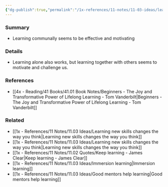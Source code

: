 ```yaml
---
{"dg-publish":true,"permalink":"/1x-references/11-notes/11-03-ideas/learning-with-others-is-more-effective/","title":"Learning with others is more effective","dgShowBacklinks":false}
---
```



### Summary
- Learning communally seems to be effective and motivating

### Details
- Learning alone also works, but learning together with others seems to motivate and challenge us.

### References
- [[4x - Reading/41 Books/41.01 Book Notes/Beginners - The Joy and Transformative Power of Lifelong Learning - Tom Vanderbilt\|Beginners - The Joy and Transformative Power of Lifelong Learning - Tom Vanderbilt]]

### Related
- [[1x - References/11 Notes/11.03 Ideas/Learning new skills changes the way you think\|Learning new skills changes the way you think]]
- [[1x - References/11 Notes/11.03 Ideas/Learning new skills changes the way you think\|Learning new skills changes the way you think]]
- [[1x - References/11 Notes/11.02 Quotes/Keep learning - James Clear\|Keep learning - James Clear]]
- [[1x - References/11 Notes/11.03 Ideas/Immersion learning\|Immersion learning]]
- [[1x - References/11 Notes/11.03 Ideas/Good mentors help learning\|Good mentors help learning]]